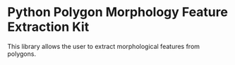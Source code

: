 # Python Polygon Morphology Feature Extraction Kit

This library allows the user to extract morphological features from polygons.
